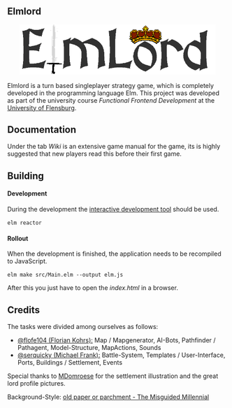 ## Elmlord
<p align="center">
  <img src="https://github.com/flofe104/elmlord/blob/master/src/assets/images/general/logo.png" width="450">  
</p>

Elmlord is a turn based singleplayer strategy game, which is completely developed in the programming language Elm. This project was developed as part of the university course _Functional Frontend Development_ at the [University of Flensburg](https://hs-flensburg.de/).

## Documentation
Under the tab _Wiki_ is an extensive game manual for the game, its is highly suggested that new players read this before their first game.

## Building

#### Development
During the development the [interactive development tool](https://github.com/elm-lang/elm-reactor) should be used.

```
elm reactor
```

#### Rollout
When the development is finished, the application needs to be recompiled to JavaScript. 

```
elm make src/Main.elm --output elm.js
```

After this you just have to open the _index.html_ in a browser.


## Credits

The tasks were divided among ourselves as follows:
* [@flofe104 (Florian Kohrs):](https://github.com/flofe104) Map / Mapgenerator, AI-Bots, Pathfinder / Pathagent, Model-Structure, MapActions, Sounds
* [@serquicky (Michael Frank):](https://github.com/serquicky) Battle-System, Templates / User-Interface, Ports, Buildings / Settlement, Events

Special thanks to [MDomroese](https://gitlab.com/MDomroese) for the settlement illustration and the great lord profile pictures.

Background-Style: [old paper or parchment - The Misguided Millennial](https://www.pinterest.de/pin/817333032353382769/)

